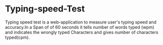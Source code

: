 # Typing-speed-Test
Typing speed test is a web-application to measure user's typing speed and accuracy.In a Span of of 60 seconds it tells number of words typed (wpm) and indicates the wrongly typed Characters and gives number of characters typed(cpm). 
